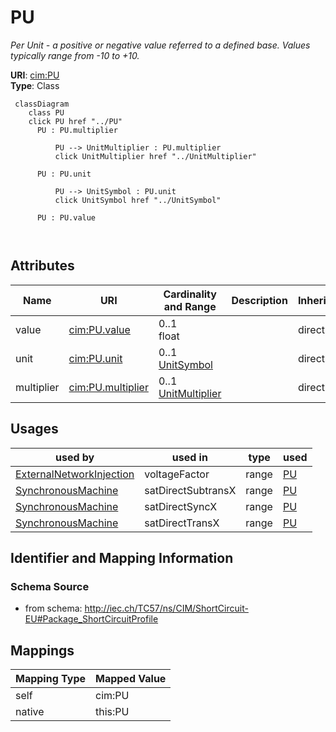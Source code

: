 # PU


_Per Unit - a positive or negative value referred to a defined base. Values typically range from -10 to +10._





**URI**: [cim:PU](http://iec.ch/TC57/CIM100#PU)<br />
**Type**: Class




```mermaid
 classDiagram
    class PU
    click PU href "../PU"
      PU : PU.multiplier
        
          PU --> UnitMultiplier : PU.multiplier
          click UnitMultiplier href "../UnitMultiplier"
        
      PU : PU.unit
        
          PU --> UnitSymbol : PU.unit
          click UnitSymbol href "../UnitSymbol"
        
      PU : PU.value
        
      
```




<!-- no inheritance hierarchy -->


## Attributes


| Name | URI | Cardinality and Range | Description | Inheritance |
| ---  | --- | --- | --- | --- |
| value | [cim:PU.value](http://iec.ch/TC57/CIM100#PU.value) | 0..1 <br />  float  |  | direct |
| unit | [cim:PU.unit](http://iec.ch/TC57/CIM100#PU.unit) | 0..1 <br />  [UnitSymbol](UnitSymbol.md)  |  | direct |
| multiplier | [cim:PU.multiplier](http://iec.ch/TC57/CIM100#PU.multiplier) | 0..1 <br />  [UnitMultiplier](UnitMultiplier.md)  |  | direct |





## Usages

| used by | used in | type | used |
| ---  | --- | --- | --- |
| [ExternalNetworkInjection](ExternalNetworkInjection.md) | voltageFactor | range | [PU](PU.md) |
| [SynchronousMachine](SynchronousMachine.md) | satDirectSubtransX | range | [PU](PU.md) |
| [SynchronousMachine](SynchronousMachine.md) | satDirectSyncX | range | [PU](PU.md) |
| [SynchronousMachine](SynchronousMachine.md) | satDirectTransX | range | [PU](PU.md) |






## Identifier and Mapping Information







### Schema Source


* from schema: http://iec.ch/TC57/ns/CIM/ShortCircuit-EU#Package_ShortCircuitProfile





## Mappings

| Mapping Type | Mapped Value |
| ---  | ---  |
| self | cim:PU |
| native | this:PU |




